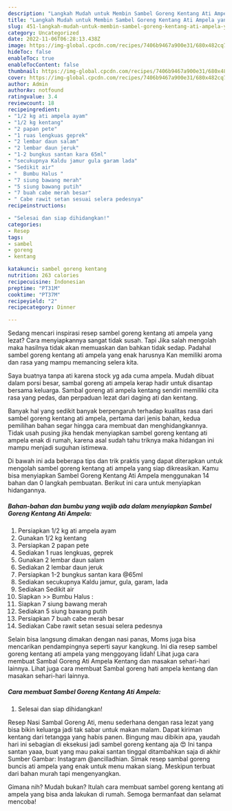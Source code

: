 ```yaml
---
description: "Langkah Mudah untuk Membin Sambel Goreng Kentang Ati Ampela yang Enak Banget"
title: "Langkah Mudah untuk Membin Sambel Goreng Kentang Ati Ampela yang Enak Banget"
slug: 451-langkah-mudah-untuk-membin-sambel-goreng-kentang-ati-ampela-yang-enak-banget
category: Uncategorized
date: 2022-11-06T06:28:13.438Z
image: https://img-global.cpcdn.com/recipes/7406b9467a900e31/680x482cq70/sambel-goreng-kentang-ati-ampela-foto-resep-utama.jpg
hideToc: false
enableToc: true
enableTocContent: false
thumbnail: https://img-global.cpcdn.com/recipes/7406b9467a900e31/680x482cq70/sambel-goreng-kentang-ati-ampela-foto-resep-utama.jpg
cover: https://img-global.cpcdn.com/recipes/7406b9467a900e31/680x482cq70/sambel-goreng-kentang-ati-ampela-foto-resep-utama.jpg
author: Admin
authorAv: notfound
ratingvalue: 3.4
reviewcount: 18
recipeingredient:
- "1/2 kg ati ampela ayam"
- "1/2 kg kentang"
- "2 papan pete"
- "1 ruas lengkuas geprek"
- "2 lembar daun salam"
- "2 lembar daun jeruk"
- "1-2 bungkus santan kara 65ml"
- "secukupnya Kaldu jamur gula garam lada"
- "Sedikit air"
- "  Bumbu Halus "
- "7 siung bawang merah"
- "5 siung bawang putih"
- "7 buah cabe merah besar"
- " Cabe rawit setan sesuai selera pedesnya"
recipeinstructions:

- "Selesai dan siap dihidangkan!"
categories:
- Resep
tags:
- sambel
- goreng
- kentang

katakunci: sambel goreng kentang 
nutrition: 263 calories
recipecuisine: Indonesian
preptime: "PT31M"
cooktime: "PT37M"
recipeyield: "2"
recipecategory: Dinner

---
```



Sedang mencari inspirasi resep sambel goreng kentang ati ampela yang lezat? Cara menyiapkannya sangat tidak susah. Tapi Jika salah mengolah maka hasilnya tidak akan memuaskan dan bahkan tidak sedap. Padahal sambel goreng kentang ati ampela yang enak harusnya Kan memiliki aroma dan rasa yang mampu memancing selera kita.


Saya buatnya tanpa ati karena stock yg ada cuma ampela. Mudah dibuat dalam porsi besar, sambal goreng ati ampela kerap hadir untuk disantap bersama keluarga. Sambal goreng ati ampela kentang sendiri memiliki cita rasa yang pedas, dan perpaduan lezat dari daging ati dan kentang.

Banyak hal yang sedikit banyak berpengaruh terhadap kualitas rasa dari sambel goreng kentang ati ampela, pertama dari jenis bahan, kedua pemilihan bahan segar hingga cara membuat dan menghidangkannya. Tidak usah pusing jika hendak menyiapkan sambel goreng kentang ati ampela enak di rumah, karena asal sudah tahu triknya maka hidangan ini mampu menjadi suguhan istimewa.


Di bawah ini ada beberapa tips dan trik praktis yang dapat diterapkan untuk mengolah sambel goreng kentang ati ampela yang siap dikreasikan. Kamu bisa menyiapkan Sambel Goreng Kentang Ati Ampela menggunakan 14 bahan dan 0 langkah pembuatan. Berikut ini cara untuk menyiapkan hidangannya.

<!--inarticleads1-->

##### Bahan-bahan dan bumbu yang wajib ada dalam menyiapkan Sambel Goreng Kentang Ati Ampela:

1. Persiapkan 1/2 kg ati ampela ayam
1. Gunakan 1/2 kg kentang
1. Persiapkan 2 papan pete
1. Sediakan 1 ruas lengkuas, geprek
1. Gunakan 2 lembar daun salam
1. Sediakan 2 lembar daun jeruk
1. Persiapkan 1-2 bungkus santan kara @65ml
1. Sediakan secukupnya Kaldu jamur, gula, garam, lada
1. Sediakan Sedikit air
1. Siapkan  &gt;&gt; Bumbu Halus :
1. Siapkan 7 siung bawang merah
1. Sediakan 5 siung bawang putih
1. Persiapkan 7 buah cabe merah besar
1. Sediakan  Cabe rawit setan sesuai selera pedesnya


Selain bisa langsung dimakan dengan nasi panas, Moms juga bisa mencarikan pendampingnya seperti sayur kangkung. Ini dia resep sambel goreng kentang ati ampela yang menggoyang lidah! Lihat juga cara membuat Sambal Goreng Ati Ampela Kentang dan masakan sehari-hari lainnya. Lihat juga cara membuat Sambal goreng hati ampela kentang dan masakan sehari-hari lainnya. 

<!--inarticleads2-->

##### Cara membuat Sambel Goreng Kentang Ati Ampela:


1. Selesai dan siap dihidangkan!

Resep Nasi Sambal Goreng Ati, menu sederhana dengan rasa lezat yang bisa bikin keluarga jadi tak sabar untuk makan malam. Dapat kiriman kentang dari tetangga yang habis panen. Bingung mau dibikin apa, yaudah hari ini sebagian di eksekusi jadi sambel goreng kentang aja 😍 Ini tanpa santan yaaa, buat yang mau pakai santan tinggal ditambahkan saja di akhir Sumber Gambar: Instagram @ancilladhian. Simak resep sambal goreng buncis ati ampela yang enak untuk menu makan siang. Meskipun terbuat dari bahan murah tapi mengenyangkan. 

Gimana nih? Mudah bukan? Itulah cara membuat sambel goreng kentang ati ampela yang bisa anda lakukan di rumah. Semoga bermanfaat dan selamat mencoba!
